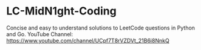 # LC-MidN1ght-Coding
Concise and easy to understand solutions to LeetCode questions in Python and Go.
YouTube Channel: https://www.youtube.com/channel/UCpf7T8rVZDVt_21B6i8NnkQ
